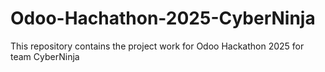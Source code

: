 # Odoo-Hachathon-2025-CyberNinja
This repository contains the project work for Odoo Hackathon 2025 for team CyberNinja
